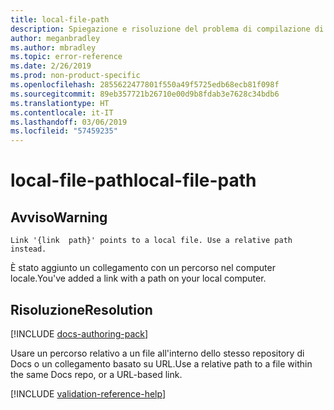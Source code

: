 ```yaml
---
title: local-file-path
description: Spiegazione e risoluzione del problema di compilazione di Docs local-file-path
author: meganbradley
ms.author: mbradley
ms.topic: error-reference
ms.date: 2/26/2019
ms.prod: non-product-specific
ms.openlocfilehash: 2855622477801f550a49f5725edb68ecb81f098f
ms.sourcegitcommit: 89eb357721b26710e00d9b8fdab3e7628c34bdb6
ms.translationtype: HT
ms.contentlocale: it-IT
ms.lasthandoff: 03/06/2019
ms.locfileid: "57459235"
---
```

# <a name="local-file-path"></a><span data-ttu-id="8116d-103">local-file-path</span><span class="sxs-lookup"><span data-stu-id="8116d-103">local-file-path</span></span>

## <a name="warning"></a><span data-ttu-id="8116d-104">Avviso</span><span class="sxs-lookup"><span data-stu-id="8116d-104">Warning</span></span>

`Link '{link  path}' points to a local file. Use a relative path instead.`

<span data-ttu-id="8116d-105">È stato aggiunto un collegamento con un percorso nel computer locale.</span><span class="sxs-lookup"><span data-stu-id="8116d-105">You've added a link with a path on your local computer.</span></span>

## <a name="resolution"></a><span data-ttu-id="8116d-106">Risoluzione</span><span class="sxs-lookup"><span data-stu-id="8116d-106">Resolution</span></span>

[!INCLUDE [docs-authoring-pack](includes/docs-authoring-pack.md)]

<span data-ttu-id="8116d-107">Usare un percorso relativo a un file all'interno dello stesso repository di Docs o un collegamento basato su URL.</span><span class="sxs-lookup"><span data-stu-id="8116d-107">Use a relative path to a file within the same Docs repo, or a URL-based link.</span></span>

<!--make sure to add this file to your includes folder and verify the path-->
[!INCLUDE [validation-reference-help](includes/validation-reference-help.md)]
